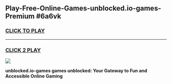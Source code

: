 
## Play-Free-Online-Games-unblocked.io-games-Premium #6a6vk
<h3>
<a href="https://premium.freeplayer.one?title=unblocked.io-games&ref=8M">CLICK TO PLAY</a></h3>
<hr>

<h3>
<a href="https://premium.freeplayer.one?title=unblocked.io-games&ref=8M">CLICK 2 PLAY</a>
  
</h3>

<a href="https://premium.freeplayer.one?title=unblocked.io-games&ref=8M"><img src="https://clearcache.store/games.png"></a>


**unblocked.io-games games unblocked: Your Gateway to Fun and Accessible Online Gaming**
